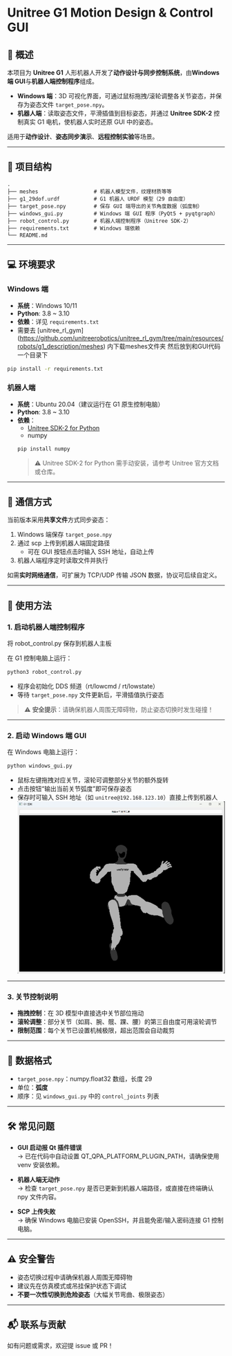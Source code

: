 # Unitree G1 Motion Design & Control GUI

## 📖 概述
本项目为 **Unitree G1** 人形机器人开发了**动作设计与同步控制系统**，由**Windows 端 GUI**与**机器人端控制程序**组成。  

- **Windows 端**：3D 可视化界面，可通过鼠标拖拽/滚轮调整各关节姿态，并保存为姿态文件 `target_pose.npy`。  
- **机器人端**：读取姿态文件，平滑插值到目标姿态，并通过 **Unitree SDK-2** 控制真实 G1 电机，使机器人实时还原 GUI 中的姿态。  

适用于**动作设计**、**姿态同步演示**、**远程控制实验**等场景。

---

## 📂 项目结构

```
.
├── meshes                  # 机器人模型文件，纹理材质等等
├── g1_29dof.urdf           # G1 机器人 URDF 模型（29 自由度）
├── target_pose.npy         # 保存 GUI 端导出的关节角度数据（弧度制）
├── windows_gui.py          # Windows 端 GUI 程序（PyQt5 + pyqtgraph）
├── robot_control.py        # 机器人端控制程序（Unitree SDK-2）
├── requirements.txt        # Windows 端依赖
└── README.md
```

---

## 💻 环境要求

### Windows 端

- **系统**：Windows 10/11
- **Python**: 3.8 ~ 3.10
- **依赖**：详见 `requirements.txt`
-  需要去 [unitree_rl_gym] (https://github.com/unitreerobotics/unitree_rl_gym/tree/main/resources/robots/g1_description/meshes) 内下载meshes文件夹 然后放到和GUI代码一个目录下
  ```bash
  pip install -r requirements.txt
  ```

### 机器人端

- **系统**：Ubuntu 20.04（建议运行在 G1 原生控制电脑）
- **Python**: 3.8 ~ 3.10
- **依赖**：
  - [Unitree SDK-2 for Python](https://github.com/unitreerobotics)
  - numpy
  ```bash
  pip install numpy
  ```
  > ⚠️ Unitree SDK-2 for Python 需手动安装，请参考 Unitree 官方文档或仓库。

---

## 🔌 通信方式

当前版本采用**共享文件**方式同步姿态：

1. Windows 端保存 `target_pose.npy`
2. 通过 scp 上传到机器人端固定路径
   - 可在 GUI 按钮点击时输入 SSH 地址，自动上传
3. 机器人端程序定时读取文件并执行

如需**实时网络通信**，可扩展为 TCP/UDP 传输 JSON 数据，协议可后续自定义。

---

## 🚀 使用方法

### 1. 启动机器人端控制程序

将 robot_control.py 保存到机器人主板

在 G1 控制电脑上运行：

```bash
python3 robot_control.py
```

- 程序会初始化 DDS 频道（rt/lowcmd / rt/lowstate）
- 等待 `target_pose.npy` 文件更新后，平滑插值执行姿态

> ⚠️ **安全提示**：请确保机器人周围无障碍物，防止姿态切换时发生碰撞！

---

### 2. 启动 Windows 端 GUI

在 Windows 电脑上运行：

```bash
python windows_gui.py
```

- 鼠标左键拖拽对应关节，滚轮可调整部分关节的额外旋转
- 点击按钮“输出当前关节弧度”即可保存姿态
- 保存时可输入 SSH 地址（如 `unitree@192.168.123.10`）直接上传到机器人
![gui示例图](gui.png)
---

### 3. 关节控制说明

- **拖拽控制**：在 3D 模型中直接选中关节部位拖动
- **滚轮调整**：部分关节（如肩、腕、髋、踝、腰）的第三自由度可用滚轮调节
- **限制范围**：每个关节已设置机械极限，超出范围会自动裁剪

---

## 📏 数据格式

- `target_pose.npy`：numpy.float32 数组，长度 29
- 单位：**弧度**
- 顺序：见 `windows_gui.py` 中的 `control_joints` 列表

---

## 🛠 常见问题

- **GUI 启动报 Qt 插件错误**  
  → 已在代码中自动设置 QT_QPA_PLATFORM_PLUGIN_PATH，请确保使用 venv 安装依赖。

- **机器人端无动作**  
  → 检查 `target_pose.npy` 是否已更新到机器人端路径，或直接在终端确认 npy 文件内容。

- **SCP 上传失败**  
  → 确保 Windows 电脑已安装 OpenSSH，并且能免密/输入密码连接 G1 控制电脑。

---

## ⚠️ 安全警告

- 姿态切换过程中请确保机器人周围无障碍物
- 建议先在仿真模式或吊挂保护状态下调试
- **不要一次性切换到危险姿态**（大幅关节弯曲、极限姿态）

---

## 📬 联系与贡献

如有问题或需求，欢迎提 issue 或 PR！
